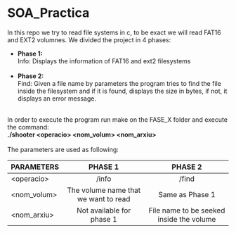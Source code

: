 # SOA_Practica
In this repo we try to read file systems in c, to be exact we will read FAT16 and EXT2 volumnes. We divided the project in 4 phases: <br>
* **Phase 1:**<br> Info: Displays the information of FAT16 and ext2 filesystems<br><br>
* **Phase 2:**<br> Find: Given a file name by parameters the program tries to find the file inside the filesystem and if it is found, displays the size in bytes, if not, it displays an error message.<br><br>
  
In order to execute the program run make on the FASE_X folder and execute the command:<br>**./shooter \<operacio\> \<nom_volum\> \<nom_arxiu\>**<br>
<br>The parameters are used as following:

| PARAMETERS   |      PHASE 1      |   PHASE 2 |
|----------|:-------------:|:------:|
| \<operacio\> | /info | /find |
| \<nom_volum\> |    The volume name that we want to read   |   Same as Phase 1 |
| \<nom_arxiu\> | Not available for phase 1 |    File name to be seeked inside the volume |
<br>

   

